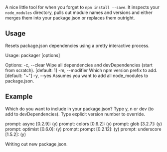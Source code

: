 A nice little tool for when you forget to `npm install --save`. It inspects your `node_modules` directory, pulls out module names and versions and either merges them into your package.json or replaces them outright.

## Usage

  Resets package.json dependencies using a pretty interactive process.

  Usage: packager [options]

  Options:
    -c, --clear     Wipe all dependencies and devDependencies (start from scratch).  [default: 1]
    -m, --modifier  Which npm version prefix to add.                                 [default: "~"]
    -y, --yes       Assumes you want to add all node_modules to package.json.

## Example

  Which do you want to include in your package.json? Type y, n or dev (to add to devDependencies). Type explicit version number to override.

  prompt: async [0.2.9]:  (y)
  prompt: colors [0.6.2]:  (y)
  prompt: glob [3.2.7]:  (y)
  prompt: optimist [0.6.0]:  (y)
  prompt: prompt [0.2.12]:  (y)
  prompt: underscore [1.5.2]:  (y)

  Writing out new package.json.

